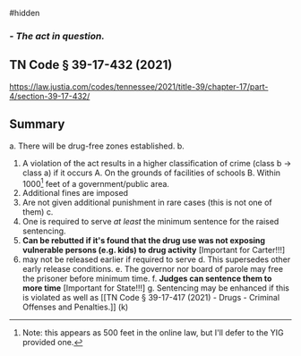 #hidden 
### *- The act in question.*

## TN Code § 39-17-432 (2021) 

https://law.justia.com/codes/tennessee/2021/title-39/chapter-17/part-4/section-39-17-432/
## Summary

a. There will be drug-free zones established.
b. 
1. A violation of the act results in a higher classification of crime (class b -> class a) if it occurs
	A. On the grounds of facilities of schools
	B. Within 1000[^1] feet of a government/public area.
2. Additional fines are imposed
3. Are not given additional punishment in rare cases (this is not one of them)
c. 
1. One is required to serve *at least* the minimum sentence for the raised sentencing.
2. **Can be rebutted if it's found that the drug use was not exposing vulnerable persons (e.g. kids) to drug activity** [Important for Carter!!!]
3. may not be released earlier if required to serve
d. This supersedes other early release conditions.
e. The governor nor board of parole may free the prisoner before minimum time.
f. **Judges can sentence them to more time** [Important for State!!!]
g. Sentencing may be enhanced if this is violated as well as [[TN Code § 39-17-417 (2021) - Drugs - Criminal Offenses and Penalties.]] (k) 

[^1]: Note: this appears as 500 feet in the online law, but I'll defer to the YIG provided one.
